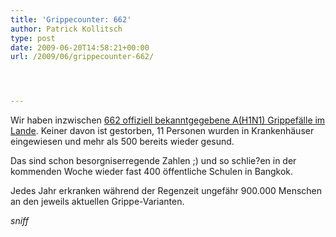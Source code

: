 ```yaml
---
title: 'Grippecounter: 662'
author: Patrick Kollitsch
type: post
date: 2009-06-20T14:58:21+00:00
url: /2009/06/grippecounter-662/




---
```

Wir haben inzwischen [662 offiziell bekanntgegebene A(H1N1) Grippefälle im Lande][1]. Keiner davon ist gestorben, 11 Personen wurden in Krankenhäuser eingewiesen und mehr als 500 bereits wieder gesund. 

Das sind schon besorgniserregende Zahlen ;) und so schlie?en in der kommenden Woche wieder fast 400 öffentliche Schulen in Bangkok. 

Jedes Jahr erkranken während der Regenzeit ungefähr 900.000 Menschen an den jeweils aktuellen Grippe-Varianten.

_sniff_

 [1]: http://www.nationmultimedia.com/2009/06/21/national/national_30105660.php